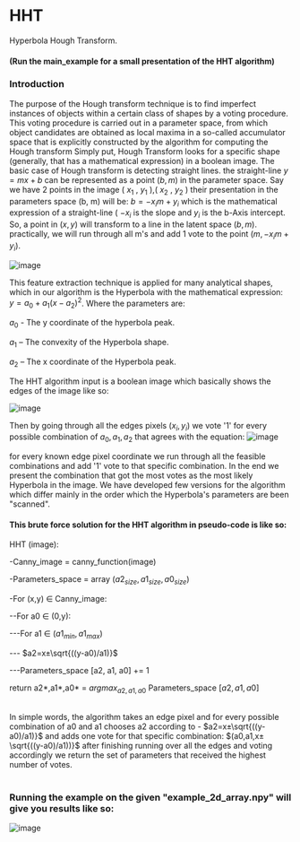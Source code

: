 # HHT
Hyperbola Hough Transform.
#### (Run the main_example for a small presentation of the HHT algorithm)

### Introduction
The purpose of the Hough transform technique is to find imperfect instances of objects within a certain class of shapes by a voting procedure. This voting procedure is carried out in a parameter space, from which object candidates are obtained as local maxima in a so-called accumulator space that is explicitly constructed by the algorithm for computing the Hough transform
Simply put, Hough Transform looks for a specific shape (generally, that has a mathematical expression) in a boolean image. The basic case of Hough transform is detecting straight lines. the straight-line $y = mx + b$ can be represented as a point $(b, m)$ in the parameter space.
Say we have 2 points in the image ( $x_1$ , $y_1$ ),( $x_2$ , $y_2$ ) their presentation in the parameters space (b, m) will be: $b=-x_im+y_i$ which is the mathematical expression of a straight-line ( $-x_i$ is the slope and $y_i$ is the b-Axis intercept. So, a point in $(x, y)$ will transform to a line in the latent space $(b, m)$. practically, we will run through all m's and add 1 vote to the point $(m, -x_im+y_i)$.

![image](https://user-images.githubusercontent.com/93134859/200165660-b4a8540a-fe0e-4395-9221-78181590c1c3.png)

This feature extraction technique is applied for many analytical shapes, which in our algorithm is the Hyperbola with the mathematical expression:
$y=a_0+a_1 (x-a_2 )^2$. Where the parameters are:

$a_0$ - The y coordinate of the hyperbola peak.

$a_1$ – The convexity of the Hyperbola shape.

$a_2$ – The x coordinate of the Hyperbola peak.


The HHT algorithm input is a boolean image which basically shows the edges of the image like so:

![image](https://user-images.githubusercontent.com/93134859/200162986-967f101b-993d-4f7c-80e7-8fd13863975c.png)

Then by going through all the edges pixels $(x_i,y_i)$ we vote '1' for every possible combination of $a_0, a_1, a_2$ that agrees with the equation:
![image](https://user-images.githubusercontent.com/93134859/200163040-0ec634fe-b8ec-4d07-ac33-a2be19f9a16c.png)

for every known edge pixel coordinate we run through all the feasible combinations and add '1' vote to that specific combination.
In the end we present the combination that got the most votes as the most likely Hyperbola in the image. 
We have developed few versions for the algorithm which differ mainly in the order which the Hyperbola's parameters are been "scanned".
<br>
#### This brute force solution for the HHT algorithm in pseudo-code is like so:

HHT (image):

-Canny_image = canny_function(image)

-Parameters_space = array $(a2_{size}, a1_{size}, a0_{size})$

-For (x,y) ∈ Canny_image:

--For a0 ∈ (0,y):

---For a1 ∈ $( a1_{min},a1_{max} )$

--- $a2=x±\sqrt{((y-a0)/a1)}$

---Parameters_space [a2, a1, a0] += 1

return a2*,a1*,a0* = $argmax_{a2, a1, a0}$ ⁡Parameters_space $[a2,a1,a0]$

<br>In simple words, the algorithm takes an edge pixel and for every possible 
combination of a0 and a1 chooses a2 according to - $a2=x±\sqrt{((y-a0)/a1)}$
and adds one vote for that specific combination: $(a0,a1,x±\sqrt{((y-a0)/a1))}$
after finishing running over all the edges and voting accordingly we return the set of 
parameters that received the highest number of votes.
<br>
<br>
### Running the example on the given "example_2d_array.npy" will give you results like so:
![image](https://user-images.githubusercontent.com/93134859/200530822-d36dfb32-14e3-4b37-b473-f537ad713882.png)

